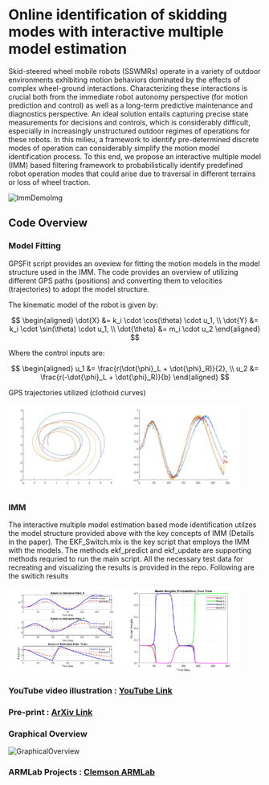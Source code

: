 # Online identification of skidding modes with interactive multiple model estimation

Skid-steered wheel mobile robots (SSWMRs) operate in a variety of outdoor environments exhibiting motion behaviors dominated by the effects of complex wheel-ground interactions. Characterizing these interactions is crucial both from the immediate robot autonomy perspective (for motion prediction and control) as well as a long-term predictive maintenance and diagnostics perspective. An ideal solution entails capturing precise state measurements for decisions and controls, which is considerably difficult, especially in increasingly unstructured outdoor regimes of operations for these robots. In this milieu, a framework to identify pre-determined discrete modes of operation can considerably simplify the motion model identification process. To this end, we propose an interactive multiple model (IMM) based filtering framework to probabilistically identify predefined robot operation modes that could arise due to traversal in different terrains or loss of wheel traction.

![ImmDemoImg](https://github.com/user-attachments/assets/bb4f8898-ef64-46d5-9915-7ceeb6d76664)

## Code Overview

### Model Fitting
GPSFit script provides an oveview for fitting the motion models in the model structure used in the IMM. The code provides an overview of utilizing different GPS paths (positions) and converting them to velocities (trajectories) to adopt the model structure.

The kinematic model of the robot is given by:

$$
\begin{aligned}
\dot{X} &= k_i \cdot \cos(\theta) \cdot u_1, \\
\dot{Y} &= k_i \cdot \sin(\theta) \cdot u_1, \\
\dot{\theta} &= m_i \cdot u_2
\end{aligned}
$$

Where the control inputs are:

$$
\begin{aligned}
u_1 &= \frac{r(\dot{\phi}_L + \dot{\phi}_R)}{2}, \\
u_2 &= \frac{r(-\dot{\phi}_L + \dot{\phi}_R)}{b}
\end{aligned}
$$

GPS trajectories utilized (clothoid curves)

<p float="left">
  <img src="https://github.com/ameyarsalvi/2025_ICRA_HuskyIMM/blob/main/GPSPose.jpg" width="45%" />
  <img src="https://github.com/ameyarsalvi/2025_ICRA_HuskyIMM/blob/main/GPSVel.jpg" width="45%" />
</p>

### IMM

The interactive multiple model estimation based mode identification utilzes the model structure provided above with the key concepts of IMM (Details in the paper).
The EKF_Switch.mlx is the key script that employs the IMM with the models. The methods ekf_predict and ekf_update are supporting methods requried to run the main script. All the necessary test data for recreating and visualizing the results is provided in the repo.
Following are the switich results

<p float="left">
  <img src="https://github.com/ameyarsalvi/2025_ICRA_HuskyIMM/blob/main/States.jpg" width="45%" />
  <img src="https://github.com/ameyarsalvi/2025_ICRA_HuskyIMM/blob/main/Weights.jpg" width="45%" />
</p>

### YouTube video illustration : [YouTube Link](https://www.youtube.com/results?search_query=online+identification+of+skidding+modes)

### Pre-print : [ArXiv Link](https://arxiv.org/abs/2409.20554) 

### Graphical Overview
![GraphicalOverview](https://github.com/user-attachments/assets/fb2dfa35-9513-4d1e-8c25-2a090a0772ba)

### ARMLab Projects : [Clemson ARMLab](https://sites.google.com/view/armlab-cuicar/home)
